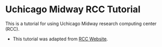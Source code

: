 # Uchicago Midway RCC Tutorial

This is a tutorial for using Uchicago Midway research computing center (RCC). 

* This tutorial was adapted from [RCC Website](https://rcc.uchicago.edu/docs/connecting/index.html).
